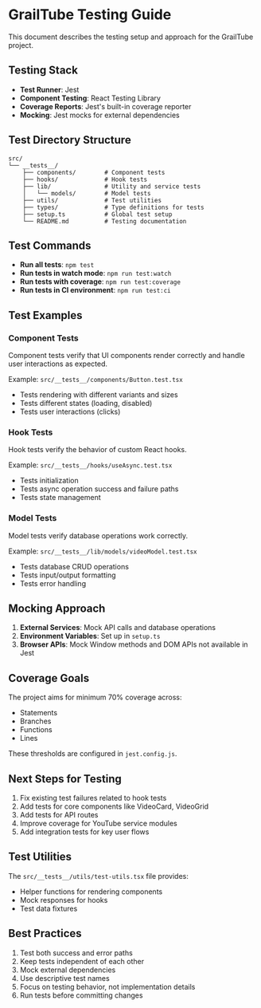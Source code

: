 # GrailTube Testing Guide

This document describes the testing setup and approach for the GrailTube project.

## Testing Stack

- **Test Runner**: Jest
- **Component Testing**: React Testing Library
- **Coverage Reports**: Jest's built-in coverage reporter
- **Mocking**: Jest mocks for external dependencies

## Test Directory Structure

```
src/
└── __tests__/
    ├── components/        # Component tests
    ├── hooks/             # Hook tests
    ├── lib/               # Utility and service tests
    │   └── models/        # Model tests
    ├── utils/             # Test utilities
    ├── types/             # Type definitions for tests
    ├── setup.ts           # Global test setup
    └── README.md          # Testing documentation
```

## Test Commands

- **Run all tests**: `npm test`
- **Run tests in watch mode**: `npm run test:watch` 
- **Run tests with coverage**: `npm run test:coverage`
- **Run tests in CI environment**: `npm run test:ci`

## Test Examples

### Component Tests

Component tests verify that UI components render correctly and handle user interactions as expected.

Example: `src/__tests__/components/Button.test.tsx`
- Tests rendering with different variants and sizes
- Tests different states (loading, disabled)
- Tests user interactions (clicks)

### Hook Tests

Hook tests verify the behavior of custom React hooks.

Example: `src/__tests__/hooks/useAsync.test.tsx`
- Tests initialization
- Tests async operation success and failure paths
- Tests state management

### Model Tests

Model tests verify database operations work correctly.

Example: `src/__tests__/lib/models/videoModel.test.tsx`
- Tests database CRUD operations
- Tests input/output formatting
- Tests error handling

## Mocking Approach

1. **External Services**: Mock API calls and database operations
2. **Environment Variables**: Set up in `setup.ts`
3. **Browser APIs**: Mock Window methods and DOM APIs not available in Jest

## Coverage Goals

The project aims for minimum 70% coverage across:
- Statements
- Branches
- Functions
- Lines

These thresholds are configured in `jest.config.js`.

## Next Steps for Testing

1. Fix existing test failures related to hook tests
2. Add tests for core components like VideoCard, VideoGrid
3. Add tests for API routes
4. Improve coverage for YouTube service modules
5. Add integration tests for key user flows

## Test Utilities

The `src/__tests__/utils/test-utils.tsx` file provides:
- Helper functions for rendering components
- Mock responses for hooks
- Test data fixtures

## Best Practices

1. Test both success and error paths
2. Keep tests independent of each other
3. Mock external dependencies
4. Use descriptive test names
5. Focus on testing behavior, not implementation details
6. Run tests before committing changes
